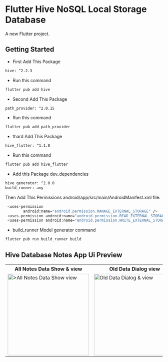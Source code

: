 # Flutter Hive NoSQL Local Storage Database

A new Flutter project.

## Getting Started

- First Add This Package
```sh
hive: ^2.2.3
```
- Run this command
```sh
flutter pub add hive
```
- Second Add This Package
```sh
path_provider: ^2.0.15
```
- Run this command
```sh
flutter pub add path_provider
```


- thard Add This Package
```sh
hive_flutter: ^1.1.0
```
- Run this command
```sh
flutter pub add hive_flutter
```




- Add this Package dev_dependencies
```sh
hive_generator: ^2.0.0
build_runner: any
```



Then Add This Permissions android/app/src/main/AndroidManifest.xml file:
```sh 
 <uses-permission
        android:name="android.permission.MANAGE_EXTERNAL_STORAGE" />
 <uses-permission android:name="android.permission.READ_EXTERNAL_STORAGE" />
 <uses-permission android:name="android.permission.WRITE_EXTERNAL_STORAGE" />
```




- build_runner Model generator command
```sh
flutter pub run build_runner build
```







## Hive Database Notes App Ui Preview


<table>
  
  
<tr>                     
   <th> All Notes Data Show & view</th>
   <th> Old Data Dialog view</th>
   <th> Edited Dialog Data view</th>
   <th> Updated Data view</th>
   <th> Hello Somad Note deleted view</th>
</tr>  
  
  
  
<tr>

<td>
  <img src="https://github.com/mdsomad/Flutter-Hive-NoSQL-Local-Storage-Database/assets/103892160/701620c4-1ec3-436e-923c-94e23e437831" alt=">All Notes Data Show view" width="260"/>
</td>

<td>
 <img src="https://github.com/mdsomad/Flutter-Hive-NoSQL-Local-Storage-Database/assets/103892160/9e9dbd6b-f402-47ab-8c9d-2b32880168ad" alt="Old Data Dialog & view" width="260"/>
</td>


<td>
 <img src="https://github.com/mdsomad/Flutter-Hive-NoSQL-Local-Storage-Database/assets/103892160/14615b58-684f-42a7-9cd2-039f745ab8cb" alt="Edited Dialog Data view" width="260"/>
</td>

<td>
 <img src="https://github.com/mdsomad/Flutter-Hive-NoSQL-Local-Storage-Database/assets/103892160/2e5ac282-9761-41b2-815e-d0a7ba3c8d6b" alt="Updated Data view" width="260"/>
</td>

<td>
 <img src="https://github.com/mdsomad/Flutter-Hive-NoSQL-Local-Storage-Database/assets/103892160/45e7d1ca-c8c3-43c4-b773-0da63eae852b" alt="Hello Somad Note deleted view" width="260"/>
</td>


  
</tr>

</table>




